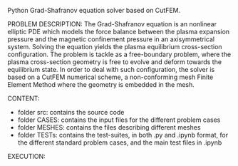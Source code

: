 Python Grad-Shafranov equation solver based on CutFEM.

PROBLEM DESCRIPTION:
The Grad-Shafranov equation is an nonlinear elliptic PDE which models the force balance between the plasma expansion pressure and the magnetic confinement pressure in an axisymmetrical system. Solving the equation yields the plasma equilibrium cross-section configuration.
The problem is tackle as a free-boundary problem, where the plasma cross-section geometry is free to evolve and deform towards the equilibrium state. In order to deal with such configuration, the solver is based on a CutFEM numerical scheme, a non-conforming mesh Finite Element Method where the geometry is embedded in the mesh. 

CONTENT:
- folder src: contains the source code
- folder CASES: contains the input files for the different problem cases
- folder MESHES: contains the files describing different meshes
- folder TESTs: contains the test-suites, in both .py and .ipynb format, for the different standard problem cases, and the main test files in .ipynb

EXECUTION:

